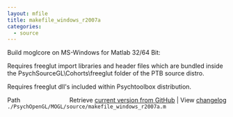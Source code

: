 ```yaml
---
layout: mfile
title: makefile_windows_r2007a
categories:
  - source
---
```


Build moglcore on MS\-Windows for Matlab 32/64 Bit:

Requires freeglut import libraries and header files which are bundled
inside the PsychSourceGL\\Cohorts\\freeglut folder of the PTB source distro.

Requires freeglut dll's included within Psychtoolbox distribution.



<div class="code_header" style="text-align:right;">
  <span style="float:left;">Path&nbsp;&nbsp;</span> <span class="counter">Retrieve <a href=
  "https://raw.github.com/Psychtoolbox-3/Psychtoolbox-3/beta/./PsychOpenGL/MOGL/source/makefile_windows_r2007a.m">current version from GitHub</a> | View <a href=
  "https://github.com/Psychtoolbox-3/Psychtoolbox-3/commits/beta/./PsychOpenGL/MOGL/source/makefile_windows_r2007a.m">changelog</a></span>
</div>
<div class="code">
  <code>./PsychOpenGL/MOGL/source/makefile_windows_r2007a.m</code>
</div>
